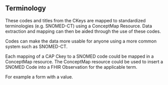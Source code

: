 ## Terminology

These codes and titles from the CKeys are mapped to standardized terminologies (e.g. SNOMED-CT) using a ConceptMap Resource. Data extraction and mapping can then be aided through the use of these codes.

Codes can make the data more usable for anyone using a more common system such as SNOMED-CT.

Each mapping of a CAP Ckey to a SNOMED code could be mapped in a ConceptMap resource. The ConceptMap resource could be used to insert a SNOMED Code into a FHIR Observation for the applicable term.

For example a form with a value.
<!-- add example from ConceptMap and expand the point above
Could put the code in the sent Observation or provide the ConceptMap for the receiver to use the code
If the receiver is provided the ConceptMap it might be easier since they'll be able to add the SNOMED Codes to their exisiting data model
-->